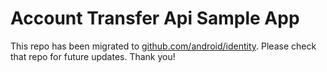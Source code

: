 # Account Transfer Api Sample App

This repo has been migrated to [github.com/android/identity][1]. Please check that repo for future updates. Thank you!

[1]: https://github.com/android/identity
